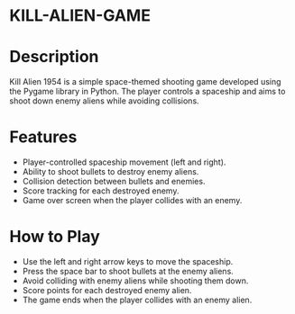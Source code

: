 # KILL-ALIEN-GAME
# Description
Kill Alien 1954 is a simple space-themed shooting game developed using the Pygame library in Python. The player controls a spaceship and aims to shoot down enemy aliens while avoiding collisions.

# Features
- Player-controlled spaceship movement (left and right).
- Ability to shoot bullets to destroy enemy aliens.
- Collision detection between bullets and enemies.
- Score tracking for each destroyed enemy.
- Game over screen when the player collides with an enemy.
# How to Play
- Use the left and right arrow keys to move the spaceship.
- Press the space bar to shoot bullets at the enemy aliens.
- Avoid colliding with enemy aliens while shooting them down.
- Score points for each destroyed enemy alien.
- The game ends when the player collides with an enemy alien.
